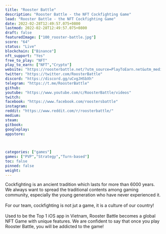 ```yaml
---
title: "Rooster Battle"
description: "Rooster Battle - the NFT Cockfighting Game"
lead: "Rooster Battle - the NFT Cockfighting Game"
date: 2022-02-28T12:49:57.075+0800
lastmod: 2022-02-28T12:49:57.075+0800
draft: false
featuredImage: ["100_rooster-battle.jpg"]
score: "64"
status: "Live"
blockchain: ["Binance"]
nft_support: "Yes"
free_to_play: "NFT"
play_to_earn: ["NFT","Crypto"]
website: "https://roosterbattle.net/?utm_source=PlayToEarn.net&utm_medium=organic&utm_campaign=gamepage"
twitter: "https://twitter.com/RoosterBattle"
discord: "https://discord.gg/uCvgJHSbXh"
telegram: "https://t.me/RoosterBattle"
github: 
youtube: "https://www.youtube.com/c/RoosterBattle/videos"
twitch: 
facebook: "https://www.facebook.com/roostersbattle"
instagram: 
reddit: "https://www.reddit.com/r/roosterbattle/"
medium: 
steam: 
gitbook: 
googleplay: 
appstore: 

  
    
categories: ["games"]
games: ["PVP","Strategy","Turn-based"]
toc: false
pinned: false
weight: 
---
```

Cockfighting is an ancient tradition which lasts for more than 6000 years. We always want to spread the traditional contents among gaming community, especially the young generation who have never experienced it.<br> <br> For our team, cockfighting is not jut a game, it is a culture of our country!<br> <br> Used to be the Top 1 iOS app in Vietnam, Rooster Battle becomes a global NFT Game with unique features. We are confident to say that once you play Rooster Battle, you will be addicted to the game!